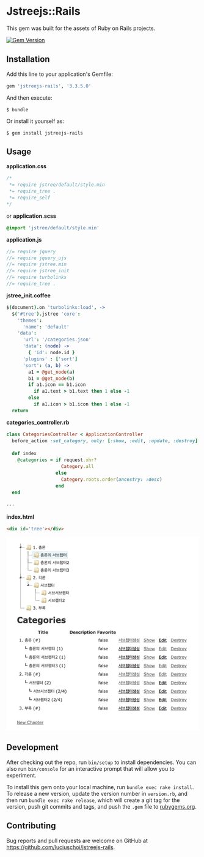 # Jstreejs::Rails

This gem was built for the assets of Ruby on Rails projects.

[![Gem Version](https://badge.fury.io/rb/jstreejs-rails.svg)](https://badge.fury.io/rb/jstreejs-rails)

## Installation

Add this line to your application's Gemfile:

```ruby
gem 'jstreejs-rails', '3.3.5.0'
```

And then execute:

    $ bundle

Or install it yourself as:

    $ gem install jstreejs-rails

## Usage

**application.css**

```css
/*
 *= require jstree/default/style.min
 *= require_tree .
 *= require_self
*/
```
or **application.scss**

```scss
@import 'jstree/default/style.min'
```

**application.js**

```js
//= require jquery
//= require jquery_ujs
//= require jstree.min
//= require jstree_init
//= require turbolinks
//= require_tree .
```

**jstree_init.coffee**

```coffeescript
$(document).on 'turbolinks:load', ->
  $('#tree').jstree 'core':
    'themes':
      'name': 'default'
    'data':
      'url': '/categories.json'
      'data': (node) ->
        { 'id': node.id }
      'plugins' : ['sort']
      'sort': (a, b) ->
        a1 = @get_node(a)
        b1 = @get_node(b)
        if a1.icon == b1.icon
          if a1.text > b1.text then 1 else -1
        else
          if a1.icon > b1.icon then 1 else -1
  return
```  

**categories_controller.rb**

```rb
class CategoriesController < ApplicationController
  before_action :set_category, only: [:show, :edit, :update, :destroy]

  def index
    @categories = if request.xhr?
                    Category.all
                  else
                    Category.roots.order(ancestry: :desc)
                  end
  end

···  
```

**index.html**

```html
<div id='tree'></div>
```

![](vendor/assets/images/screen_capture.png)

## Development

After checking out the repo, run `bin/setup` to install dependencies. You can also run `bin/console` for an interactive prompt that will allow you to experiment.

To install this gem onto your local machine, run `bundle exec rake install`. To release a new version, update the version number in `version.rb`, and then run `bundle exec rake release`, which will create a git tag for the version, push git commits and tags, and push the `.gem` file to [rubygems.org](https://rubygems.org).

## Contributing

Bug reports and pull requests are welcome on GitHub at https://github.com/luciuschoi/jstreejs-rails.
